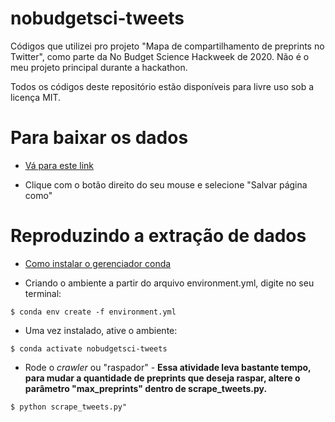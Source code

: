# nobudgetsci-tweets

Códigos que utilizei pro projeto "Mapa de compartilhamento de preprints no Twitter", como parte da No Budget Science Hackweek de 2020. 
Não é o meu projeto principal durante a hackathon.

Todos os códigos deste repositório estão disponíveis para livre uso sob a licença MIT. 

# Para baixar os dados

* [Vá para este link](https://raw.githubusercontent.com/jvfe/nobudgetsci-tweets/master/data/preprint_tweets.csv)

* Clique com o botão direito do seu mouse e selecione "Salvar página como"

# Reproduzindo a extração de dados

* [Como instalar o gerenciador conda](https://docs.conda.io/projects/conda/en/latest/user-guide/install/index.html)

* Criando o ambiente a partir do arquivo environment.yml, digite no seu terminal:

```$ conda env create -f environment.yml```

* Uma vez instalado, ative o ambiente:

```$ conda activate nobudgetsci-tweets```

* Rode o *crawler* ou "raspador" - **Essa atividade leva bastante tempo, para mudar a quantidade de preprints que deseja raspar, altere o parâmetro "max_preprints" dentro de scrape_tweets.py.**

```$ python scrape_tweets.py"```
